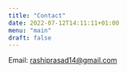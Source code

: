 ```yaml
---
title: "Contact"
date: 2022-07-12T14:11:11+01:00
menu: "main"
draft: false
---
```


Email: rashiprasad14@gmail.com
